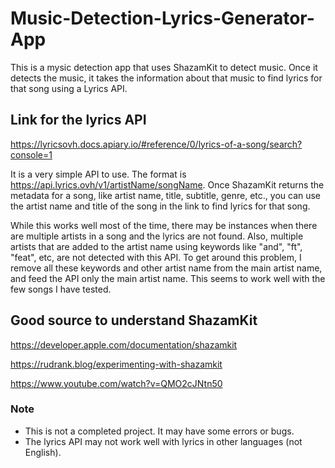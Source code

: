 # Music-Detection-Lyrics-Generator-App
This is a mysic detection app that uses ShazamKit to detect music. Once it detects the music, it takes the information about that music to find lyrics for that song using a Lyrics API.

## Link for the lyrics API
https://lyricsovh.docs.apiary.io/#reference/0/lyrics-of-a-song/search?console=1

It is a very simple API to use. The format is https://api.lyrics.ovh/v1/artistName/songName. Once ShazamKit returns the metadata for a song, like artist name, title, subtitle, genre, etc., you can use the artist name and title of the song in the link to find lyrics for that song.

While this works well most of the time, there may be instances when there are multiple artists in a song and the lyrics are not found. Also, multiple artists that are added to the artist name using keywords like "and", "ft", "feat", etc, are not detected with this API. To get around this problem, I remove all these keywords and other artist name from the main artist name, and feed the API only the main artist name. This seems to work well with the few songs I have tested.

## Good source to understand ShazamKit
https://developer.apple.com/documentation/shazamkit

https://rudrank.blog/experimenting-with-shazamkit

https://www.youtube.com/watch?v=QMO2cJNtn50

### Note
- This is not a completed project. It may have some errors or bugs.
- The lyrics API may not work well with lyrics in other languages (not English).

